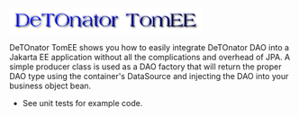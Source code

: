 ![Title](images/title.png)

DeTOnator TomEE shows you how to easily integrate DeTOnator DAO into a Jakarta EE application without all the complications and
overhead of JPA. A simple producer class is used as a DAO factory that will return the proper DAO type using the container's
DataSource and injecting the DAO into your business object bean.
* See unit tests for example code.
